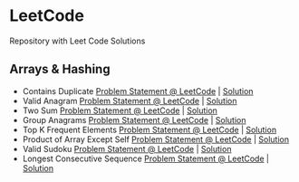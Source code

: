 # LeetCode
Repository with Leet Code Solutions

## Arrays & Hashing
- Contains Duplicate [Problem Statement @ LeetCode](https://leetcode.com/problems/contains-duplicate/) | [Solution](1.%20Arrays%20%26%20Hashing/217.%20Contains%20Duplicate.cs)
- Valid Anagram [Problem Statement @ LeetCode](https://leetcode.com/problems/valid-anagram/) | [Solution](1.%20Arrays%20%26%20Hashing/242.%20Valid%20Anagram.cs)
- Two Sum [Problem Statement @ LeetCode](https://leetcode.com/problems/two-sum/) | [Solution](1.%20Arrays%20%26%20Hashing/1.%20Two%20Sum.cs)
- Group Anagrams [Problem Statement @ LeetCode](https://leetcode.com/problems/group-anagrams/) | [Solution](1.%20Arrays%20%26%20Hashing/49.%20Group%20Anagrams.cs)
- Top K Frequent Elements [Problem Statement @ LeetCode](https://leetcode.com/problems/top-k-frequent-elements/) | [Solution](1.%20Arrays%20%26%20Hashing/347.%20Top%20K%20Frequent%20Elements.cs)
- Product of Array Except Self [Problem Statement @ LeetCode](https://leetcode.com/problems/product-of-array-except-self/) | [Solution](1.%20Arrays%20%26%20Hashing/238.%20Product%20of%20Array%20Except%20Self.cs)
- Valid Sudoku [Problem Statement @ LeetCode](https://leetcode.com/problems/valid-sudoku/) | [Solution](1.%20Arrays%20%26%20Hashing/36.%20Valid%20Sudoku.cs)
- Longest Consecutive Sequence [Problem Statement @ LeetCode](https://leetcode.com/problems/longest-consecutive-sequence/) | [Solution](1.%20Arrays%20%26%20Hashing/128.%20Largest%20Consecutive%20Sequence.cs)
